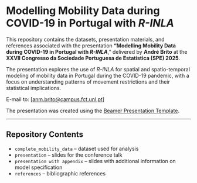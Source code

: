 # Modelling Mobility Data during COVID-19 in Portugal with *R-INLA*

This repository contains the datasets, presentation materials, and references associated with the presentation **“Modelling Mobility Data during COVID-19 in Portugal with *R-INLA***,” delivered by **André Brito** at the **XXVII Congresso da Sociedade Portuguesa de Estatística (SPE) 2025**.

The presentation explores the use of *R-INLA* for spatial and spatio-temporal modeling of mobility data in Portugal during the COVID-19 pandemic, with a focus on understanding patterns of movement restrictions and their statistical implications.

E-mail to: [anm.brito@campus.fct.unl.pt]

The presentation was created using the [Beamer Presentation Template](https://github.com/klb2/beamer-presentation-template).

---

## Repository Contents

- `complete_mobility_data` – dataset used for analysis  
- `presentation` – slides for the conference talk
- `presentation with appendix` – slides with additional information on model specification
- `references` – bibliographic references  
